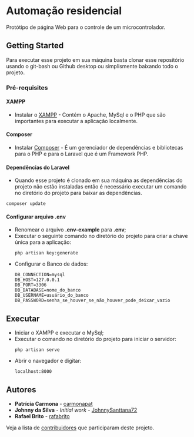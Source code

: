 # Automação residencial

Protótipo de página Web para o controle de um microcontrolador. 

## Getting Started

Para executar esse projeto em sua máquina basta clonar esse repositório usando o git-bash ou Github desktop ou simplismente baixando todo o projeto. 

### Pré-requisites

#### XAMPP

* Instalar o [XAMPP](https://www.apachefriends.org/pt_br/index.html) - Contém o Apache, MySql e o PHP que são importantes para executar a aplicação localmente.

#### Composer

* Instalar [Composer](https://getcomposer.org/) - É um gerenciador de dependências e bibliotecas para o PHP e para o Laravel que é um Framework PHP.

#### Dependências do Laravel

* Quando esse projeto é clonado em sua máquina as dependências do projeto não estão instaladas então é necessário executar um comando no diretório do projeto para baixar as dependências.

```
composer update
```

#### Configurar arquivo .env

* Renomear o arquivo **.env-example** para **.env**;
* Executar o seguinte comando no diretório do projeto para criar a chave única para a aplicação:
	```
	php artisan key:generate
	```
* Configurar o Banco de dados:
	```
	DB_CONNECTION=mysql
	DB_HOST=127.0.0.1
	DB_PORT=3306
	DB_DATABASE=nome_do_banco
	DB_USERNAME=usuário_do_banco
	DB_PASSWORD=senha_se_houver_se_não_houver_pode_deixar_vazio
	```

## Executar

* Iniciar o XAMPP e executar o MySql;
* Executar o comando no diretório do projeto para iniciar o servidor:
	```
	php artisan serve
	```
* Abrir o navegador e digitar:
	```
	localhost:8000
	```

## Autores

* **Patrícia Carmona** - [carmonapat](https://github.com/carmonapat)
* **Johnny da Silva** - *Initial work* - [JohnnySanttana72](https://github.com/JohnnySanttana72)
* **Rafael Brito** - [rafabrito](https://github.com/rafabrito)

Veja a lista de [contribuidores](https://github.com/JohnnySanttana72/Problema-2-SD/graphs/contributors) que participaram deste projeto.


